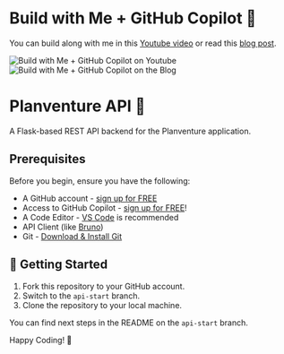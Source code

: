 # Build with Me + GitHub Copilot 🚀

You can build along with me in this [Youtube video]() or read this [blog post]().

![Build with Me + GitHub Copilot on Youtube](link-to-image)
![Build with Me + GitHub Copilot on the Blog](link-to-image)

# Planventure API 🚁
A Flask-based REST API backend for the Planventure application.

## Prerequisites
Before you begin, ensure you have the following:

- A GitHub account - [sign up for FREE](https://github.com)
- Access to GitHub Copilot - [sign up for FREE](https://gh.io/gfb-copilot)!
- A Code Editor - [VS Code](https://code.visualstudio.com/download) is recommended
- API Client (like [Bruno](https://github.com/usebruno/bruno))
- Git - [Download & Install Git](https://git-scm.com/downloads)

## 🚀 Getting Started

1. Fork this repository to your GitHub account.
2. Switch to the `api-start` branch.
3. Clone the repository to your local machine.

You can find next steps in the README on the `api-start` branch.

Happy Coding!  🎉